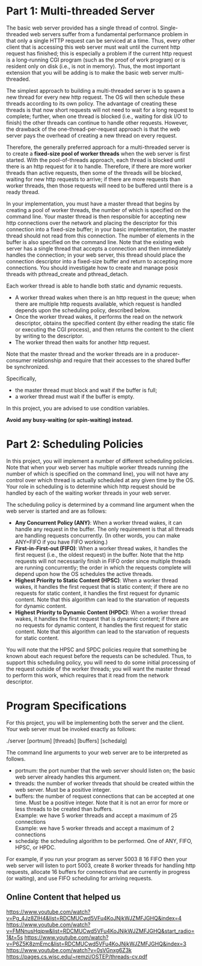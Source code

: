 # Part 1: Multi-threaded Server

The basic web server provided has a single thread of control. Single-threaded web servers suffer 
from a fundamental performance problem in that only a single HTTP request can be serviced at a 
time. Thus, every other client that is accessing this web server must wait until the current http request 
has finished; this is especially a problem if the current http request is a long-running CGI program 
(such as the proof of work program) or is resident only on disk (i.e., is not in memory). Thus, the 
most important extension that you will be adding is to make the basic web server multi-threaded. 

The simplest approach to building a multi-threaded server is to spawn a new thread for every new 
http request. The OS will then schedule these threads according to its own policy. The advantage of 
creating these threads is that now short requests will not need to wait for a long request to complete; 
further, when one thread is blocked (i.e., waiting for disk I/O to finish) the other threads can continue 
to handle other requests. However, the drawback of the one-thread-per-request approach is that the 
web server pays the overhead of creating a new thread on every request. 

Therefore, the generally preferred approach for a multi-threaded server is to create a **fixed-size pool 
of worker threads** when the web server is first started. With the pool-of-threads approach, each 
thread is blocked until there is an http request for it to handle. Therefore, if there are more worker 
threads than active requests, then some of the threads will be blocked, waiting for new http requests 
to arrive; if there are more requests than worker threads, then those requests will need to be buffered 
until there is a ready thread. 

In your implementation, you must have a master thread that begins by creating a pool of worker 
threads, the number of which is specified on the command line. Your master thread is then 
responsible for accepting new http connections over the network and placing the descriptor for this 
connection into a fixed-size buffer; in your basic implementation, the master thread should not read 
from this connection. The number of elements in the buffer is also specified on the command line. 
Note that the existing web server has a single thread that accepts a connection and then immediately 
handles the connection; in your web server, this thread should place the connection descriptor into a 
fixed-size buffer and return to accepting more connections. You should investigate how to create and 
manage posix threads with pthread_create and pthread_detach. 

Each worker thread is able to handle both static and dynamic requests. 

- A worker thread wakes when there is an http request in the queue; when there are multiple http 
requests available, which request is handled depends upon the scheduling policy, described 
below. 
- Once the worker thread wakes, it performs the read on the network descriptor, obtains the 
specified content (by either reading the static file or executing the CGI process), and then returns 
the content to the client by writing to the descriptor. 
- The worker thread then waits for another http request. 

Note that the master thread and the worker threads are in a producer-consumer relationship and 
require that their accesses to the shared buffer be synchronized. 

Specifically, 
- the master thread must block and wait if the buffer is full; 
- a worker thread must wait if the buffer is empty. 

In this project, you are advised to use condition variables.

**Avoid any busy-waiting (or spin-waiting) instead.**

# Part 2: Scheduling Policies

In this project, you will implement a number of different scheduling policies. Note that when your 
web server has multiple worker threads running (the number of which is specified on the command 
line), you will not have any control over which thread is actually scheduled at any given time by the 
OS. Your role in scheduling is to determine which http request should be handled by each of the 
waiting worker threads in your web server. 

The scheduling policy is determined by a command line argument when the web server is started and 
are as follows: 

- **Any Concurrent Policy (ANY)**: When a worker thread wakes, it can handle any request in 
the buffer. The only requirement is that all threads are handling requests concurrently. (In 
other words, you can make ANY=FIFO if you have FIFO working.) 
- **First-in-First-out (FIFO)**: When a worker thread wakes, it handles the first request 
(i.e., the oldest request) in the buffer. Note that the http requests will not necessarily finish in 
FIFO order since multiple threads are running concurrently; the order in which the requests 
complete will depend upon how the OS schedules the active threads. 
- **Highest Priority to Static Content (HPSC)**: When a worker thread wakes, it handles 
the first request that is static content; if there are no requests for static content, it handles the 
first request for dynamic content. Note that this algorithm can lead to the starvation of 
requests for dynamic content. 
- **Highest Priority to Dynamic Content (HPDC)**: When a worker thread wakes, it 
handles the first request that is dynamic content; if there are no requests for dynamic content, 
it handles the first request for static content. Note that this algorithm can lead to the starvation 
of requests for static content. 

You will note that the HPSC and SPDC policies require that something be known about each request 
before the requests can be scheduled. Thus, to support this scheduling policy, you will need to do 
some initial processing of the request outside of the worker threads; you will want the master thread 
to perform this work, which requires that it read from the network descriptor.

# Program Specifications
For this project, you will be implementing both the server and the client. 
Your web server must be invoked exactly as follows: 

./server [portnum] [threads] [buffers] [schedalg] 

The command line arguments to your web server are to be interpreted as follows. 
- portnum: the port number that the web server should listen on; the basic web server already 
handles this argument. 
- threads: the number of worker threads that should be created within the web server. Must 
be a positive integer. 
- buffers: the number of request connections that can be accepted at one time. Must be a positive integer. Note that it is not an error for more or less threads to be created than buffers.   
Example: we have 5 worker threads and accept a maximum of 25 connections  
Example: we have 5 worker threads and accept a maximum of 2 connections   
- schedalg: the scheduling algorithm to be performed. One of ANY, FIFO, HPSC, or HPDC. 

For example, if you run your program as server 5003 8 16 FIFO 
then your web server will listen to port 5003, create 8 worker threads for handling http requests, 
allocate 16 buffers for connections that are currently in progress (or waiting), and use FIFO 
scheduling for arriving requests. 

## Online Content that helped us
https://www.youtube.com/watch?v=Pg_4Jz8ZIH4&list=RDCMUCwd5VFu4KoJNjkWJZMFJGHQ&index=4
https://www.youtube.com/watch?v=FMNnusHqjpw&list=RDCMUCwd5VFu4KoJNjkWJZMFJGHQ&start_radio=1&t=5s
https://www.youtube.com/watch?v=P6Z5K8zmEmc&list=RDCMUCwd5VFu4KoJNjkWJZMFJGHQ&index=3
https://www.youtube.com/watch?v=0sVGnxg6Z3k
https://pages.cs.wisc.edu/~remzi/OSTEP/threads-cv.pdf
